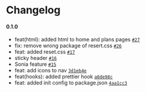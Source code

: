 # Changelog

#### 0.1.0

- feat(html): added html to home and plans pages [`#27`](https://github.com/politecnicoDAW-2022/DIW-Proyecto-Gropy/pull/27)
- fix: remove wrong package of resert.css [`#26`](https://github.com/politecnicoDAW-2022/DIW-Proyecto-Gropy/pull/26)
- feat: added reset.css [`#17`](https://github.com/politecnicoDAW-2022/DIW-Proyecto-Gropy/pull/17)
- sticky header [`#16`](https://github.com/politecnicoDAW-2022/DIW-Proyecto-Gropy/pull/16)
- Sonia feature [`#15`](https://github.com/politecnicoDAW-2022/DIW-Proyecto-Gropy/pull/15)
- feat: add icons to nav [`3d1eb4e`](https://github.com/politecnicoDAW-2022/DIW-Proyecto-Gropy/commit/3d1eb4e1a4f85ea5e6bbf55abe94f3dc1b53137b)
- feat(hooks): added prettier hook [`a8de98c`](https://github.com/politecnicoDAW-2022/DIW-Proyecto-Gropy/commit/a8de98c376411f47271858d47b17615be4f57314)
- feat: added init config to package.json [`4aa1cc3`](https://github.com/politecnicoDAW-2022/DIW-Proyecto-Gropy/commit/4aa1cc3ff64bb90d0cb1628a24e27a2bf240bc7d)
